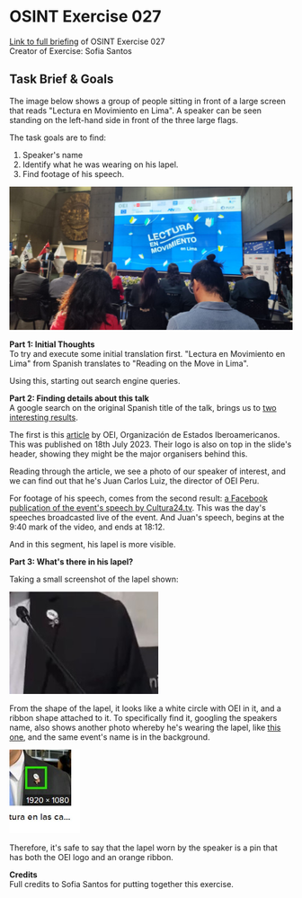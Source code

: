 # OSINT Exercise 027
[Link to full briefing](https://gralhix.com/list-of-osint-exercises/osint-exercise-027/) of OSINT Exercise 027 </br>
Creator of Exercise: Sofia Santos

## Task Brief & Goals
The image below shows a group of people sitting in front of a large screen that reads "Lectura en Movimiento en Lima". A speaker can be seen standing on the left-hand side in front of the three large flags.

The task goals are to find:
1. Speaker's name
2. Identify what he was wearing on his lapel. 
3. Find footage of his speech.

![image](osintexercise027.png)

**Part 1: Initial Thoughts** </br>
To try and execute some initial translation first. "Lectura en Movimiento en Lima" from Spanish translates to "Reading on the Move in Lima". 

Using this, starting out search engine queries. 

**Part 2: Finding details about this talk**</br>
A google search on the original Spanish title of the talk, brings us to [two interesting results](https://www.google.com/search?q=Lectura+en+Movimiento+en+Lima&sca_esv=4dc0f076ae9218b7&source=hp&ei=hJIoZ_ufGOr54-EP_c6koQ8&iflsig=AL9hbdgAAAAAZyiglMKcsWtBie7afGeXP53KO0qWcSRZ&ved=0ahUKEwj78bKtrcKJAxXq_DgGHX0nKfQQ4dUDCBg&uact=5&oq=Lectura+en+Movimiento+en+Lima&gs_lp=Egdnd3Mtd2l6Ih1MZWN0dXJhIGVuIE1vdmltaWVudG8gZW4gTGltYTIFEAAYgAQyBRAAGIAEMggQABiABBiiBEj6BVCLA1iLA3ABeACQAQCYAT2gAT2qAQExuAEDyAEA-AEC-AEBmAICoAJPqAIKwgIQEAAYAxjlAhjqAhiMAxiPAcICEBAuGAMY5QIY6gIYjAMYjwGYAxCSBwEyoAfuAQ&sclient=gws-wiz).

The first is this [article](https://oei.int/oficinas/peru/noticias/lectura-en-movimiento-en-lima-una-iniciativa-que-une-a-14-entidades-para-promover-la-lectura-en-el-pais) by OEI, Organización de Estados Iberoamericanos. This was published on 18th July 2023. Their logo is also on top in the slide's header, showing they might be the major organisers behind this. </br>

Reading through the article, we see a photo of our speaker of interest, and we can find out that he's Juan Carlos Luiz, the director of OEI Peru. 

For footage of his speech, comes from the second result: [a Facebook publication of the event's speech by Cultura24.tv](https://fb.watch/vEjxKI2mO8/). This was the day's speeches broadcasted live of the event. And Juan's speech, begins at the 9:40 mark of the video, and ends at 18:12. 

And in this segment, his lapel is more visible. 

**Part 3: What's there in his lapel?**

Taking a small screenshot of the lapel shown: </br>

![image](ans_pics/lapel_snapshot.jpg)

From the shape of the lapel, it looks like a white circle with OEI in it, and a ribbon shape attached to it. To specifically find it, googling the speakers name, also shows another photo whereby he's wearing the lapel, like [this one](https://www.google.com/imgres?q=lectura%20OEI%20Peru%2C%20Juan%20Carlos%20Ruiz&imgurl=https%3A%2F%2Fmarketdata.com.py%2Fwp-content%2Fuploads%2F2023%2F07%2Ff1cc0328618806f898fa0b2eeb24657dc142602c.jpg&imgrefurl=https%3A%2F%2Fmarketdata.com.py%2Fnoticias%2Finternacionales%2Fperu-y-la-oei-promocionan-la-lectura-en-las-calles-y-el-transporte-publico-de-lima-112311%2F&docid=Rgl0Wi7WjKSRIM&tbnid=ek_2yHLrgl99MM&vet=12ahUKEwiLuvfMs8KJAxXnTGwGHaz2PJcQM3oECBwQAA..i&w=1920&h=1080&hcb=2&ved=2ahUKEwiLuvfMs8KJAxXnTGwGHaz2PJcQM3oECBwQAA), and the same event's name is in the background. 

![image](ans_pics/lapel_snapshot_clearer.jpg)

Therefore, it's safe to say that the lapel worn by the speaker is a pin that has both the OEI logo and an orange ribbon. 

**Credits** </br>
Full credits to Sofia Santos for putting together this exercise.